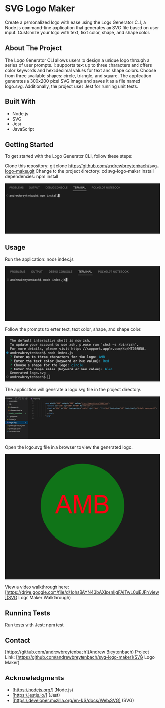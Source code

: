 # SVG Logo Maker

Create a personalized logo with ease using the Logo Generator CLI, a Node.js command-line application that generates an SVG file based on user input. Customize your logo with text, text color, shape, and shape color.

## About The Project
The Logo Generator CLI allows users to design a unique logo through a series of user prompts. It supports text up to three characters and offers color keywords and hexadecimal values for text and shape colors. Choose from three available shapes: circle, triangle, and square. The application generates a 300x200 pixel SVG image and saves it as a file named logo.svg. Additionally, the project uses Jest for running unit tests.

## Built With
* Node.js
* SVG
* Jest
* JavaScript

## Getting Started
To get started with the Logo Generator CLI, follow these steps:

Clone this repository: git clone https://github.com/andrewbreytenbach/svg-logo-maker.git
Change to the project directory: cd svg-logo-maker
Install dependencies: npm install

![Install](/images/install.png "Install")

## Usage
Run the application: node index.js

![Index.js](/images/index.png "Run Index.js")

Follow the prompts to enter text, text color, shape, and shape color.

![Prompts](/images/prompts.png "Prompts")

The application will generate a logo.svg file in the project directory.

![Logo File](/images/logo-file.png "Logo File")

Open the logo.svg file in a browser to view the generated logo.

![SVG Logo](/images/preview.png "SVG Logo")

View a video walkthrough here: [https://drive.google.com/file/d/1ohsBAYN43bAXIpsnIjqFAjTwL0ulEJFr/view](SVG Logo Maker Walkthrough)

## Running Tests
Run tests with Jest: npm test

## Contact
[https://github.com/andrewbreytenbach](Andrew Breytenbach)
Project Link: [https://github.com/andrewbreytenbach/svg-logo-maker](SVG Logo Maker)

## Acknowledgments
* [https://nodejs.org/] (Node.js)
* [https://jestjs.io/] (Jest)
* [https://developer.mozilla.org/en-US/docs/Web/SVG] (SVG)
